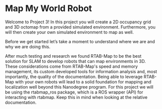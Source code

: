 # Map My World Robot
Welcome to Project 3! In this project you will create a 2D occupancy grid and 3D octomap from a provided simulated environment. Furthermore, you will then create your own simulated environment to map as well.

Before we get started let’s take a moment to understand where we are and why we are doing this.

After much testing and research we found RTAB-Map to be the best solution for SLAM to develop robots that can map environments in 3D. These considerations come from RTAB-Map's speed and memory management, its custom developed tools for information analysis and, most importantly, the quality of the documentation. Being able to leverage RTAB-Map with your own robots will lead to a solid foundation for mapping and localization well beyond this Nanodegree program. For this project we will be using the rtabmap_ros package, which is a ROS wrapper (API) for interacting with rtabmap. Keep this in mind when looking at the relative documentation.
